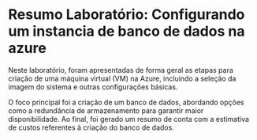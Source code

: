 # Resumo Laboratório: Configurando um instancia de banco de dados na azure

Neste laboratório, foram apresentadas de forma geral as etapas para criação de uma máquina virtual (VM) na Azure, incluindo a seleção da imagem do sistema e outras configurações básicas.

O foco principal foi a criação de um banco de dados, abordando opções como a redundância de armazenamento para garantir maior disponibilidade. Ao final, foi gerado um resumo de conta com a estimativa de custos referentes à criação do banco de dados.
